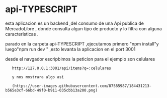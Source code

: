 # api-TYPESCRIPT
esta aplicacion es un backend ,del consumo de una Api publica de MercadoLibre , donde consulta  algun tipo de producto  y lo filtra con alguna caracteristicas  .

parado en la carpeta  api-TYPESCRIPT ,ejecutamos primero "npm install"y luego"npm run dev " ,esto levanta  la aplicacion en el port 3001 

desde el navgador  escripbimos la peticion  para el ejemplo son celulares 

       http://127.0.0.1:3001/api/items?q=:celulares
       
       y nos mostrara algo asi 
       
       (https://user-images.githubusercontent.com/87585987/184431213-b565e3cf-66bd-49f0-b911-035cbb13a200.png)
       
       
<!--        si queremos cambiar el producto  hay que cambiar  la  palabre celulres en el  archivo /src/function/index.tsx

 luego si queremos obtener  el detalle de un producto por id  

                     http://127.0.0.1:3001/api/items/MLA1143746497

obtenemos  algo  como esta imagen 

         ![image](https://user-images.githubusercontent.com/87585987/184432340-5789f77e-81b5-4616-8a60-37425466ab4a.png)


en el index de fuctions ,esta la logica 
en el index de routes  las rutas 



  
